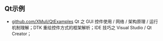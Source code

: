 ## Qt示例
- [github.com/XMuli/QtExamples](https://github.com/XMuli/QtExamples) Qt 之 GUI 控件使用 / 网络 / 架构原理 / 运行机制理解；DTK 重绘控件方式的框架解析；IDE 技巧之 Visual Studio / Qt Creator；